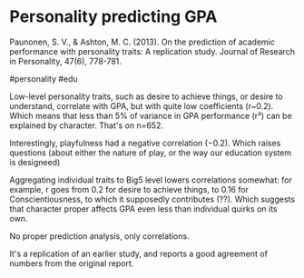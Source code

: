 # Personality predicting GPA

Paunonen, S. V., & Ashton, M. C. (2013). On the prediction of academic performance with personality traits: A replication study. Journal of Research in Personality, 47(6), 778-781.

#personality #edu


Low-level personality traits, such as desire to achieve things, or desire to understand, correlate with GPA, but with quite low coefficients (r~0.2). Which means that less than 5% of variance in GPA performance (r²) can be explained by character. That's on n=652.

Interestingly, playfulness had a negative correlation (−0.2). Which raises questions (about either the nature of play, or the way our education system is designeed)

Aggregating individual traits to Big5 level lowers correlations somewhat: for example, r goes from 0.2 for desire to achieve things, to 0.16 for Conscientiousness, to which it supposedly contributes (??). Which suggests that character proper affects GPA even less than individual quirks on its own.

No proper prediction analysis, only correlations.

It's a replication of an earlier study, and reports a good agreement of numbers from the original report.